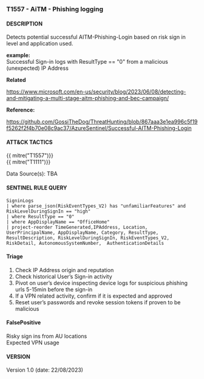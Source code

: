 ### T1557 - AiTM - Phishing logging

#### DESCRIPTION

Detects potential successful AITM-Phishing-Login based on risk sign in level and application used.  

**example:**   
Successful Sign-in logs with ResultType == "0" from a malicious (unexpected) IP Address  

**Related**  

https://www.microsoft.com/en-us/security/blog/2023/06/08/detecting-and-mitigating-a-multi-stage-aitm-phishing-and-bec-campaign/

**Reference:**  

https://github.com/GossiTheDog/ThreatHunting/blob/867aaa3e1ea996c5f19f5262f2f4b70e08c9ac37/AzureSentinel/Successful-AITM-Phishing-Login 

####  ATT&CK TACTICS  
{{ mitre("T1557")}}   
{{ mitre("T1111")}}

Data Source(s): TBA

#### SENTINEL RULE QUERY  

~~~
SigninLogs  
| where parse_json(RiskEventTypes_V2) has "unfamiliarFeatures" and RiskLevelDuringSignIn == "high"
| where ResultType == "0"
| where AppDisplayName == "OfficeHome"
| project-reorder TimeGenerated,IPAddress, Location, UserPrincipalName, AppDisplayName, Category, ResultType, ResultDescription, RiskLevelDuringSignIn, RiskEventTypes_V2, RiskDetail, AutonomousSystemNumber,  AuthenticationDetails
~~~  

####  Triage  

1. Check IP Address origin and reputation  
2. Check historical User’s Sign-in activity  
3. Pivot on user’s device inspecting device logs for suspicious phishing urls 5-15min before the sign-in  
4. If a VPN related activity, confirm if it is expected and approved  
5. Reset user’s passwords and revoke session tokens if proven to be malicious   

####  FalsePositive  
Risky sign ins from AU locations  
Expected VPN usage  

####  VERSION  
Version 1.0 (date: 22/08/2023)  